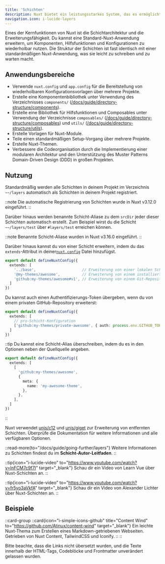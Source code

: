 ```yaml
---
title: 'Schichten'
description: Nuxt bietet ein leistungsstarkes System, das es ermöglicht, die Standarddateien, Konfigurationen und vieles mehr zu erweitern.
navigation.icon: i-lucide-layers
---
```


Eines der Kernfunktionen von Nuxt ist die Schichtarchitektur und die Erweiterungsfähigkeit. Du kannst eine Standard-Nuxt-Anwendung erweitern, um Komponenten, Hilfsfunktionen und Konfigurationen zu wiederholbar nutzen. Die Struktur der Schichten ist fast identisch mit einer standardmäßigen Nuxt-Anwendung, was sie leicht zu schreiben und zu warten macht.

## Anwendungsbereiche

- Verwende `nuxt.config` und `app.config` für die Bereitstellung von wiederholbaren Konfigurationsvorlagen über mehrere Projekte.
- Erstelle eine Komponentenbibliothek unter Verwendung des Verzeichnisses `components/` ([/docs/guide/directory-structure/components](/docs/guide/directory-structure/components)).
- Erstelle eine Bibliothek für Hilfsfunktionen und Composables unter Verwendung der Verzeichnisse `composables/` ([/docs/guide/directory-structure/composables](/docs/guide/directory-structure/composables)) und `utils/` ([/docs/guide/directory-structure/utils](/docs/guide/directory-structure/utils)).
- Erstelle Vorlagen für Nuxt-Module.
- Teile einen standardmäßigen Setup-Vorgang über mehrere Projekte.
- Erstelle Nuxt-Themen.
- Verbessere die Codeorganisation durch die Implementierung einer modularen Architektur und den Unterstützung des Muster Patterns Domain-Driven Design (DDD) in großen Projekten.

## Nutzung

Standardmäßig werden alle Schichten in deinem Projekt im Verzeichnis `~~/layers` automatisch als Schichten in deinem Projekt registriert.

::note
Die automatische Registrierung von Schichten wurde in Nuxt v3.12.0 eingeführt.
::

Darüber hinaus werden benannte Schicht-Aliase zu dem `srcDir` jeder dieser Schichten automatisch erstellt. Zum Beispiel wirst du die Schicht `~~/layers/test` über `#layers/test` erreichen können.

::note
Benannte Schicht-Aliase wurden in Nuxt v3.16.0 eingeführt.
::

Darüber hinaus kannst du von einer Schicht erweitern, indem du das `extends`-Attribut in deiner[`nuxt.config`](/docs/guide/directory-structure/nuxt-config) Datei hinzufügst.

```ts [nuxt.config.ts]
export default defineNuxtConfig({
  extends: [
    '../base',                     // Erweiterung von einer lokalen Schicht
    '@my-themes/awesome',          // Erweiterung von einem installierten npm-Paket
    'github:my-themes/awesome#v1', // Erweiterung von einem Git-Repository
  ]
})
```

Du kannst auch einen Authentifizierungs-Token übergeben, wenn du von einem privaten GitHub-Repository erweiterst:

```ts [nuxt.config.ts]
export default defineNuxtConfig({
  extends: [
    // pro-Schicht-Konfiguration
    ['github:my-themes/private-awesome', { auth: process.env.GITHUB_TOKEN }]
  ]
})
```

::tip
Du kannst eine Schicht-Alias überschreiben, indem du es in den Optionen neben der Quellquelle angeben.

```ts [nuxt.config.ts]
export default defineNuxtConfig({
  extends: [
    [
      'github:my-themes/awesome',
      { 
        meta: {
          name: 'my-awesome-theme',
        },
      },
    ],
  ]
})
```

::

Nuxt verwendet [unjs/c12](https://c12.unjs.io) und [unjs/giget](https://giget.unjs.io) zur Erweiterung von entfernten Schichten. Überprüfe die Dokumentation für weitere Informationen und alle verfügbaren Optionen.

::read-more{to="/docs/guide/going-further/layers"}
Weitere Informationen zu Schichten findest du im **Schicht-Autor-Leitfaden**.
::

::tip{icon="i-lucide-video" to="https://www.youtube.com/watch?v=lnFCM7c9f7I" target="_blank"}
Schau dir ein Video von Learn Vue über Nuxt-Schichten an.
::

::tip{icon="i-lucide-video" to="https://www.youtube.com/watch?v=fr5yo3aVkfA" target="_blank"}
Schau dir ein Video von Alexander Lichter über Nuxt-Schichten an.
::

## Beispiele

::card-group
  ::card{icon="i-simple-icons-github" title="Content Wind" to="https://github.com/Atinux/content-wind" target="_blank"}
  Ein leichte Nuxt-Thema zum Erstellen eines Markdown-getriebenen Webseiten. Getrieben von Nuxt Content, TailwindCSS und Iconify.
  ::
::


Bitte beachte, dass die Links nicht übersetzt wurden, und die Texte innerhalb der HTML-Tags, Codeblöcke und Frontmatter unverändert gelassen wurden.